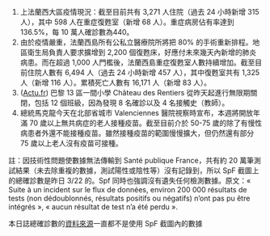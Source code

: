 1. 上法蘭西大區疫情現況：截至目前共有 3,271 人住院（過去 24 小時新增 315 人），其中 598 人在重症復甦室（新增 68 人）。重症病房佔有率達到 136.5%，每 10 萬人確診數為440。
1. 由於疫情嚴重，法蘭西島所有公私立醫療院所將把 80% 的手術重新排程。地區衛生局負責人要求擴增到 2,200 個復甦床，好應付未來幾天內新增的肺炎病患。而在超過 1,000 人門檻後，法蘭西島重症復甦室人數持續增加。截至目前住院人數有 6,494 人（過去 24 小時新增 457 人），其中復甦室共有 1,325 人（新增 116 人）。累積死亡人數有 16,171 人（新增 83 人）。
1. ([Actu.fr](http://bit.ly/2PgeXkR)) 巴黎 13 區一間小學 Château des Rentiers 從昨天起進行無限期關閉，包括 12 個班級，因為發現 8 名確診以及 4 名接觸史（教師）。
1. 總統馬克龍今天在北部省城市 Valenciennes 醫院視察時宣布，本週將開放年滿 70 歲以上無共病症的老人接種疫苗。截至目前介於 50-75 歲的除了有慢性病患者外還不能接種疫苗。雖然接種疫苗的範圍慢慢擴大，但仍然還有部分 75 歲以上老人沒有疫苗可接種。

註：因技術性問題使數據無法傳輸到 Santé publique France，共有約 20 萬筆測試結果（未去除重複的數據，測試陽性或陰性等）沒有記錄到，所以 SpF 截圖上的總確診數是昨日 3/22 的。Spf 同時也強調沒有遺失任何檢測數據。原文：« Suite à un incident sur le flux de données, environ 200 000 résultats de tests (non dédoublonnés, résultats positifs ou négatifs) n’ont pas pu être intégrés », « aucun résultat de test n’a été perdu ». 

<Fish>本日誌總確診數的<a href="/journal/sources" target="_blank">資料來源</a>一直都不是使用 SpF 截圖內的數據</Fish>